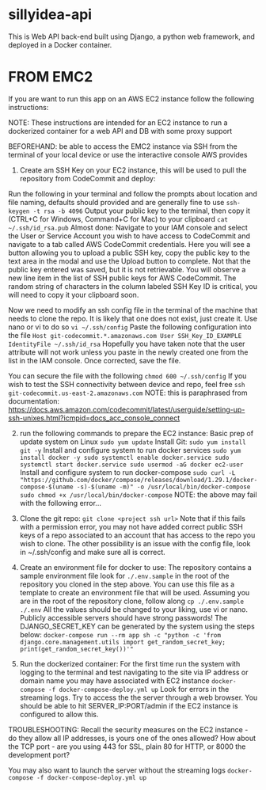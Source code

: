# sillyidea-api
This is Web API back-end built using Django, a python web framework, and deployed in a Docker container.


# FROM EMC2
If you are want to run this app on an AWS EC2 instance follow the following instructions:

NOTE: These instructions are intended for an EC2 instance to run a dockerized container for a web API and DB with some proxy support

BEFOREHAND: be able to access the EMC2 instance via SSH from the terminal of your local device or use the interactive console AWS provides

1. Create am SSH Key on your EC2 instance, this will be used to pull the repository from CodeCommit and deploy:

Run the following in your terminal and follow the prompts about location and file naming, defaults should provided and are generally fine to use
`
ssh-keygen -t rsa -b 4096
`
Output your public key to the terminal, then copy it (CTRL+C for Windows, Command+C for Mac) to your clipboard
`
cat ~/.ssh/id_rsa.pub
`
Almost done: Navigate to your IAM console and select the User or Service Account you wish to have access to CodeCommit and navigate to a tab called AWS CodeCommit credentials. Here you will see a button allowing you to upload a public SSH key, copy the public key to the text area in the modal and use the Upload button to complete. Not that the public key entered was saved, but it is not retrievable. You will observe a new line item in the list of SSH public keys for AWS CodeCommit. The random string of characters in the column labeled SSH Key ID is critical, you will need to copy it your clipboard soon.

Now we need to modify an ssh config file in the terminal of the machine that needs to clone the repo. It is likely that one does not exist, just create it. Use nano or vi to do so
`
vi ~/.ssh/config
`
Paste the following configuration into the file
`
Host git-codecommit.*.amazonaws.com
  User SSH_Key_ID_EXAMPLE
  IdentityFile ~/.ssh/id_rsa
`
Hopefully you have taken note that the user attribute will not work unless you paste in the newly created one from the list in the IAM console. Once corrected, save the file.

You can secure the file with the following
`
chmod 600 ~/.ssh/config
`
If you wish to test the SSH connectivity between device and repo, feel free
`
ssh git-codecommit.us-east-2.amazonaws.com
`
NOTE: this is paraphrased from documentation: https://docs.aws.amazon.com/codecommit/latest/userguide/setting-up-ssh-unixes.html?icmpid=docs_acc_console_connect

2. run the following commands to prepare the EC2 instance:
Basic prep of update system on Linux
`
sudo yum update
`
Install Git:
`
sudo yum install git -y
`
Install and configure system to run docker services
`
sudo yum install docker -y
sudo systemctl enable docker.service
sudo systemctl start docker.service
sudo usermod -aG docker ec2-user
`
Install and configure system to run docker-compose
`
sudo curl -L "https://github.com/docker/compose/releases/download/1.29.1/docker-compose-$(uname -s)-$(uname -m)" -o /usr/local/bin/docker-compose
sudo chmod +x /usr/local/bin/docker-compose
`
NOTE: the above may fail with the following error...

3. Clone the git repo:
`
git clone <project ssh url>
`
Note that if this fails with a permission error, you may not have added correct public SSH keys of a repo associated to an account that has access to the repo you wish to clone. The other possibility is an issue with the config file, look in ~/.ssh/config and make sure all is correct.

4. Create an environment file for docker to use:
The repository contains a sample environment file look for `./.env.sample` in the root of the repository you cloned in the step above. You can use this file as a template to create an environment file that will be used. Assuming you are in the root of the repository clone, follow along
`
cp ./.env.sample ./.env
`
All the values should be changed to your liking, use vi or nano. Publicly accessible servers should have strong passwords! The DJANGO_SECRET_KEY can be generated by the system using the steps below:
`
docker-compose run --rm app sh -c "python -c 'from django.core.management.utils import get_random_secret_key; print(get_random_secret_key())'"
`

5. Run the dockerized container:
For the first time run the system with logging to the terminal and test navigating to the site via IP address or domain name you may have associated with EC2 instance
`
docker-compose -f docker-compose-deploy.yml up
`
Look for errors in the streaming logs. Try to access the the server through a web browser.
You should be able to hit SERVER_IP:PORT/admin if the EC2 instance is configured to allow this.

TROUBLESHOOTING: Recall the security measures on the EC2 instance - do they allow all IP addresses, is yours one of the ones allowed? How about the TCP port -  are you using 443 for SSL, plain 80 for HTTP, or 8000 the development port?

You may also want to launch the server without the streaming logs
`
docker-compose -f docker-compose-deploy.yml up
`